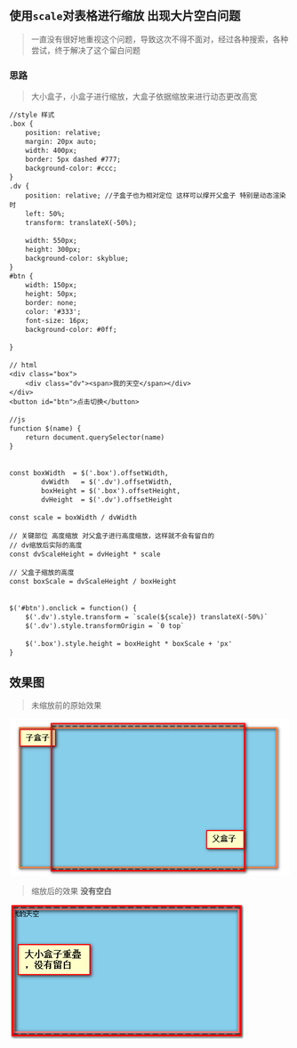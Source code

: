 ## 使用`scale`对表格进行缩放 出现大片空白问题
> 一直没有很好地重视这个问题，导致这次不得不面对，经过各种搜索，各种尝试，终于解决了这个留白问题

### 思路 
> 大小盒子，小盒子进行缩放，大盒子依据缩放来进行动态更改高宽

```
//style 样式
.box {
    position: relative;
    margin: 20px auto;
    width: 400px;
    border: 5px dashed #777;
    background-color: #ccc;
}
.dv {
    position: relative; //子盒子也为相对定位 这样可以撑开父盒子 特别是动态渲染时
    left: 50%;
    transform: translateX(-50%);

    width: 550px;
    height: 300px;
    background-color: skyblue;
}
#btn {
    width: 150px;
    height: 50px;
    border: none;
    color: '#333';
    font-size: 16px;
    background-color: #0ff;

}

// html
<div class="box">
	<div class="dv"><span>我的天空</span></div>
</div>
<button id="btn">点击切换</button>

//js
function $(name) {
    return document.querySelector(name)
} 
    

const boxWidth  = $('.box').offsetWidth,
        dvWidth   = $('.dv').offsetWidth,
        boxHeight = $('.box').offsetHeight,
        dvHeight  = $('.dv').offsetHeight

const scale = boxWidth / dvWidth

// 关键部位 高度缩放 对父盒子进行高度缩放，这样就不会有留白的
// dv缩放后实际的高度
const dvScaleHeight = dvHeight * scale

// 父盒子缩放的高度
const boxScale = dvScaleHeight / boxHeight
    

$('#btn').onclick = function() {
    $('.dv').style.transform = `scale(${scale}) translateX(-50%)`
    $('.dv').style.transformOrigin = `0 top`

    $('.box').style.height = boxHeight * boxScale + 'px'
}        
```
## 效果图
> 未缩放前的原始效果

<img src="./../../imgs/scale-son.png" />

> 缩放后的效果  **没有空白**

<img src="./../../imgs/scale-p.png">

    